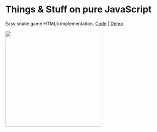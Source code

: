 # Things & Stuff on pure JavaScript

Easy snake game HTML5 implementation. 
[Code](https://github.com/fletcherist/vanilla-js/blob/master/snake/app.js) |
[Demo](https://fletcherist.github.io/vanilla-js/snake/index.html)

<img height=300 src='https://i.imgur.com/nAWNimp.gif'/>